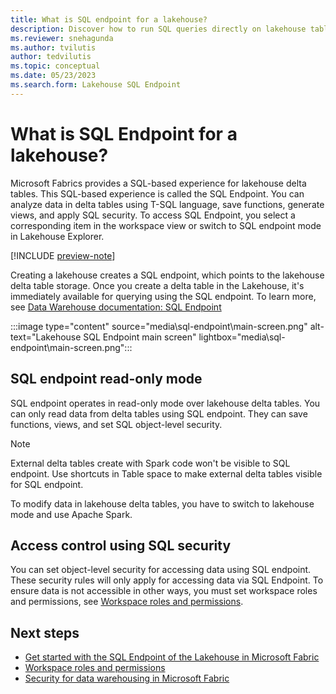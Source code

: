 ```yaml
---
title: What is SQL endpoint for a lakehouse?
description: Discover how to run SQL queries directly on lakehouse tables.
ms.reviewer: snehagunda
ms.author: tvilutis
author: tedvilutis
ms.topic: conceptual
ms.date: 05/23/2023
ms.search.form: Lakehouse SQL Endpoint
---
```


# What is SQL Endpoint for a lakehouse?

Microsoft Fabrics provides a SQL-based experience for lakehouse delta tables. This SQL-based experience is called the SQL Endpoint. You can analyze data in delta tables using T-SQL language, save functions, generate views, and apply SQL security. To access SQL Endpoint, you select a corresponding item in the workspace view or switch to SQL endpoint mode in Lakehouse Explorer.

[!INCLUDE [preview-note](../includes/preview-note.md)]

Creating a lakehouse creates a SQL endpoint, which points to the lakehouse delta table storage. Once you create a delta table in the Lakehouse, it's immediately available for querying using the SQL endpoint. To learn more, see [Data Warehouse documentation: SQL Endpoint](../data-warehouse/data-warehousing.md#sql-endpoint-of-the-lakehouse)

:::image type="content" source="media\sql-endpoint\main-screen.png" alt-text="Lakehouse SQL Endpoint main screen" lightbox="media\sql-endpoint\main-screen.png":::

## SQL endpoint read-only mode

SQL endpoint operates in read-only mode over lakehouse delta tables. You can only read data from delta tables using SQL endpoint. They can save functions, views, and set SQL object-level security.

> [!NOTE]
> External delta tables create with Spark code won't be visible to SQL endpoint. Use shortcuts in Table space to make external delta tables visible for SQL endpoint.

To modify data in lakehouse delta tables, you have to switch to lakehouse mode and use Apache Spark.

## Access control using SQL security

You can set object-level security for accessing data using SQL endpoint. These security rules will only apply for accessing data via SQL Endpoint. To ensure data is not accessible in other ways, you must set workspace roles and permissions, see [Workspace roles and permissions](workspace-roles-lakehouse.md).

## Next steps

- [Get started with the SQL Endpoint of the Lakehouse in Microsoft Fabric](../data-warehouse/data-warehousing.md#sql-endpoint-of-the-lakehouse)
- [Workspace roles and permissions](workspace-roles-lakehouse.md)
- [Security for data warehousing in Microsoft Fabric](../data-warehouse/security.md)